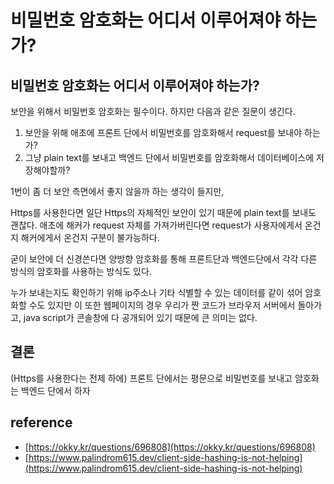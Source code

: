# 비밀번호 암호화는 어디서 이루어져야 하는가?

## 비밀번호 암호화는 어디서 이루어져야 하는가?

보안을 위해서 비밀번호 암호화는 필수이다. 하지만 다음과 같은 질문이 생긴다.

<ol>
<li> 보안을 위해 애초에 프론트 단에서 비밀번호를 암호화해서 request를 보내야 하는가? </li>
<li> 그냥 plain text를 보내고 백엔드 단에서 비밀번호를 암호화해서 데이터베이스에 저장해야할까? </li>
</ol>

1번이 좀 더 보안 측면에서 좋지 않을까 하는 생각이 들지만,

Https를 사용한다면 일단 Https의 자체적인 보안이 있기 때문에 plain text를 보내도 괜찮다. 애초에 해커가 request 자체를 가져가버린다면 request가 사용자에게서 온건지 해커에게서 온건지 구분이 불가능하다.

굳이 보안에 더 신경쓴다면 양방향 암호화를 통해 프론트단과 백엔드단에서 각각 다른 방식의 암호화를 사용하는 방식도 있다.

누가 보내는지도 확인하기 위해 ip주소나 기타 식별할 수 있는 데이터를 같이 섞어 암호화할 수도 있지만 이 또한 웹페이지의 경우 우리가 짠 코드가 브라우저 서버에서 돌아가고, java script가 콘솔창에 다 공개되어 있기 때문에 큰 의미는 없다.

## 결론

(Https를 사용한다는 전제 하에) 프론트 단에서는 평문으로 비밀번호를 보내고 암호화는 백엔드 단에서 하자

## reference

- [https://okky.kr/questions/696808](https://okky.kr/questions/696808)
- [https://www.palindrom615.dev/client-side-hashing-is-not-helping](https://www.palindrom615.dev/client-side-hashing-is-not-helping)